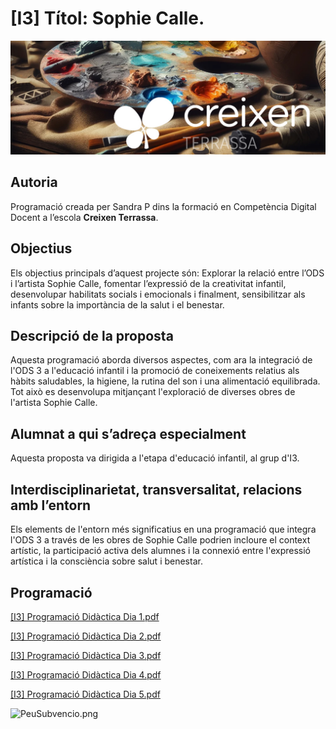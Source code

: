 # [I3] Títol: Sophie Calle.

![PortadaCreixen](PortadaCreixen.png)

## **Autoria**

Programació creada per Sandra P dins la formació en Competència Digital Docent a l’escola **Creixen Terrassa**.

## **Objectius**

Els objectius principals d’aquest projecte són: Explorar la relació entre l’ODS i l’artista Sophie Calle, fomentar l’expressió de la creativitat infantil, desenvolupar habilitats socials i emocionals i finalment, sensibilitzar als infants sobre la importància de la salut i el benestar.

## **Descripció de la proposta**

Aquesta programació aborda diversos aspectes, com ara la integració de l'ODS 3 a l'educació infantil i la promoció de coneixements relatius als hàbits saludables, la higiene, la rutina del son i una alimentació equilibrada. Tot això es desenvolupa mitjançant l'exploració de diverses obres de l'artista Sophie Calle.

## **Alumnat a qui s’adreça especialment**

Aquesta proposta va dirigida a l'etapa d'educació infantil, al grup d'I3.

## **Interdisciplinarietat, transversalitat, relacions amb l’entorn**

Els elements de l'entorn més significatius en una programació que integra l'ODS 3 a través de les obres de Sophie Calle podrien incloure el context artístic, la participació activa dels alumnes i la connexió entre l'expressió artística i la consciència sobre salut i benestar.

## Programació

[[I3] Programació Didàctica Dia 1.pdf](Programaci%C3%B3%20Did%C3%A0ctica/I3_Programaci%C3%B3_Did%C3%A0ctica_Dia_1.pdf)

[[I3] Programació Didàctica Dia 2.pdf](Programaci%C3%B3%20Did%C3%A0ctica/I3_Programaci%C3%B3_Did%C3%A0ctica_Dia_2.pdf)

[[I3] Programació Didàctica Dia 3.pdf](Programaci%C3%B3%20Did%C3%A0ctica/I3_Programaci%C3%B3_Did%C3%A0ctica_Dia_3.pdf)

[[I3] Programació Didàctica Dia 4.pdf](Programaci%C3%B3%20Did%C3%A0ctica/I3_Programaci%C3%B3_Did%C3%A0ctica_Dia_4.pdf)

[[I3] Programació Didàctica Dia 5.pdf](Programaci%C3%B3%20Did%C3%A0ctica/I3_Programaci%C3%B3_Did%C3%A0ctica_Dia_5.pdf)

![PeuSubvencio.png](PeuSubvenci%C3%B3.png)
